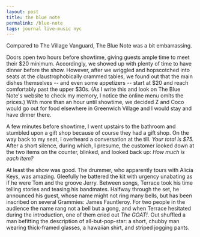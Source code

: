 ```yaml
---
layout: post
title: the blue note
permalink: /blue-note
tags: journal live-music nyc
---
```


Compared to The Village Vanguard, The Blue Note was a bit embarrassing.
<!--more-->
Doors open two hours before showtime, giving guests ample time to meet their $20 minimum.
Accordingly, we showed up with plenty of time to have dinner before the show.
However, after we wriggled and hopscotched into seats at the claustrophobically crammed tables, we found out that the main dishes themselves -- and even some appetizers -- start at $20 and reach comfortably past the upper $30s.
(As I write this and look on The Blue Note's website to check my memory, I notice the online menu omits the prices.)
With more than an hour until showtime, we decided Z and Coco would go out for food elsewhere in Greenwich Village and I would stay and have dinner there.

A few minutes before showtime, I went upstairs to the bathroom and stumbled upon a gift shop because of course they had a gift shop.
On the way back to my seat, I overheard a conversation at the till.
_Your total is $75._
After a short silence, during which, I presume, the customer looked down at the two items on the counter, blinked, and looked back up: _How much is each item?_

At least the show was good.
The drummer, who apparently tours with Alicia Keys, was amazing.
Gleefully he battered the kit with urgency unabating as if he were Tom and the groove Jerry.
Between songs, Terrace took his time telling stories and teasing his bandmates.
Halfway through the set, he announced his guest, whose name might not ring many bells, but has been inscribed on several Grammies: James Fauntleroy.
For two people in the audience the name rang not a bell but a gong, and when Terrace hesitated during the introduction, one of them cried out _The GOAT!_.
Out shuffled a man befitting the description of all-but-pop-star: a short, chubby man wearing thick-framed glasses, a hawaiian shirt, and striped jogging pants.
